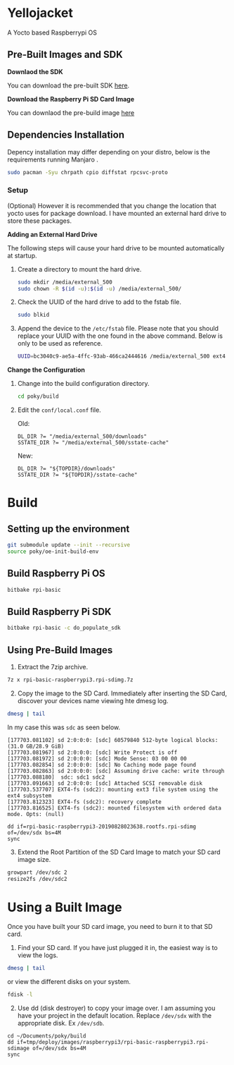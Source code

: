 # Yellojacket

A Yocto based Raspberrypi OS

## Pre-Built Images and SDK

**Downlaod the SDK**

You can download the pre-built SDK [here](https://mega.nz/#!sWBSGILZ!kblHVvsRGVXX5L40IQOSyjV4uaMQgOCf5kPsEy2EkNE).

**Download the Raspberry Pi SD Card Image**

You can downlaod the pre-build image [here](https://mega.nz/#!ZfZy1C4D!j740Z5DGhR1bp93Z1k2HShKwzVuNfJBgBlOq_83QFaw)

## Dependencies Installation

Depency installation may differ depending on your distro, below is the requirements running Manjaro .

```sh
sudo pacman -Syu chrpath cpio diffstat rpcsvc-proto
```

### Setup

(Optional) However it is recommended that you change the location that yocto uses for package download. I have mounted an external hard drive to store these packages.

**Adding an External Hard Drive**

The following steps will cause your hard drive to be mounted automatically at startup.

1. Create a directory to mount the hard drive.

    ```bash
    sudo mkdir /media/external_500
    sudo chown -R $(id -u):$(id -u) /media/external_500/
    ```

1. Check the UUID of the hard drive to add to the fstab file.

    ```bash
    sudo blkid
    ```

1. Append the device to the `/etc/fstab` file. Please note that you should replace your UUID with the one found in the above command. Below is only to be used as reference.

    ```bash
    UUID=bc3040c9-ae5a-4ffc-93ab-466ca2444616 /media/external_500 ext4 rw,auto,nofail 0 0
    ```
  
**Change the Configuration**
  
1. Change into the build configuration directory.

    ```bash
    cd poky/build
    ```
  
1.  Edit the `conf/local.conf` file.

    Old:

    ```
    DL_DIR ?= "/media/external_500/downloads"
    SSTATE_DIR ?= "/media/external_500/sstate-cache"
    ```
  
    New:

    ```
    DL_DIR ?= "${TOPDIR}/downloads"
    SSTATE_DIR ?= "${TOPDIR}/sstate-cache"
    ```

# Build

## Setting up the environment

```sh
git submodule update --init --recursive
source poky/oe-init-build-env
```

## Build Raspberry Pi OS

```sh
bitbake rpi-basic
```

## Build Raspberry Pi SDK

```sh
bitbake rpi-basic -c do_populate_sdk
```

## Using Pre-Build Images

1. Extract the 7zip archive.

```bash
7z x rpi-basic-raspberrypi3.rpi-sdimg.7z
```

2. Copy the image to the SD Card. Immediately after inserting the SD Card, discover your devices name viewing hte dmesg log.

```bash
dmesg | tail
```

In my case this was `sdc` as seen below.

```
[177703.081102] sd 2:0:0:0: [sdc] 60579840 512-byte logical blocks: (31.0 GB/28.9 GiB)
[177703.081967] sd 2:0:0:0: [sdc] Write Protect is off
[177703.081972] sd 2:0:0:0: [sdc] Mode Sense: 03 00 00 00
[177703.082854] sd 2:0:0:0: [sdc] No Caching mode page found
[177703.082863] sd 2:0:0:0: [sdc] Assuming drive cache: write through
[177703.088180]  sdc: sdc1 sdc2
[177703.091663] sd 2:0:0:0: [sdc] Attached SCSI removable disk
[177703.537707] EXT4-fs (sdc2): mounting ext3 file system using the ext4 subsystem
[177703.812323] EXT4-fs (sdc2): recovery complete
[177703.816525] EXT4-fs (sdc2): mounted filesystem with ordered data mode. Opts: (null)
```

```
dd if=rpi-basic-raspberrypi3-20190828023638.rootfs.rpi-sdimg of=/dev/sdx bs=4M
sync
```

3. Extend the Root Partition of the SD Card Image to match your SD card image size.

```bash
growpart /dev/sdc 2
resize2fs /dev/sdc2
```

# Using a Built Image

Once you have built your SD card image, you need to burn it to that SD card.

1. Find your SD card. If you have just plugged it in, the easiest way is to view the logs.

```bash
dmesg | tail
```

or view the different disks on your system.

```bash
fdisk -l
```

2. Use dd (disk destroyer) to copy your image over. I am assuming you have your project in the default location. Replace `/dev/sdx` with the appropriate disk. Ex `/dev/sdb`.

```
cd ~/Documents/poky/build
dd if=tmp/deploy/images/raspberrypi3/rpi-basic-raspberrypi3.rpi-sdimage of=/dev/sdx bs=4M
sync
```
